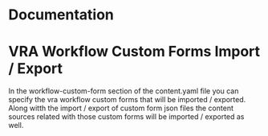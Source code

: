# Documentation
# VRA Workflow Custom Forms Import / Export
In the workflow-custom-form section of the content.yaml file you can specify the vra workflow custom forms that will be imported / exported.
Along witth the import / export of custom form json files the content sources related with those custom forms will be imported / exported as well.
